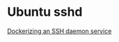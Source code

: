Ubuntu sshd
===========

[Dockerizing an SSH daemon service](https://docs.docker.com/examples/running_ssh_service/)


